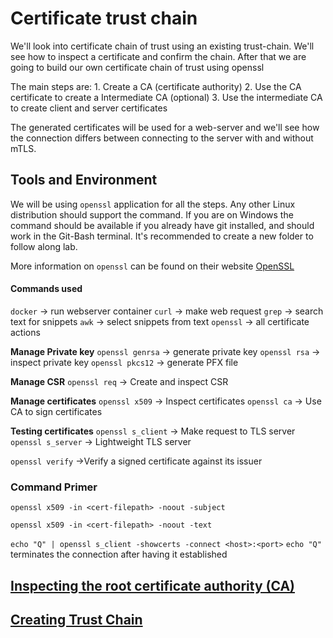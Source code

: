 # Certificate trust chain

We'll look into certificate chain of trust using an existing trust-chain.
We'll see how to inspect a certificate and confirm the chain. After that we are going to build our own certificate chain of trust using openssl


The main steps are:
	1. Create a CA (certificate authority)
	2. Use the CA certificate to create a Intermediate CA (optional)
	3. Use the intermediate CA to create client and server certificates

The generated certificates will be used for a web-server and we'll see how the connection differs between connecting to the server with and without mTLS.

## Tools and Environment
We will be using `openssl` application for all the steps. Any other Linux distribution should support the command. If you are on Windows the command should be available if you already have git installed, and should work in the Git-Bash terminal.
It's recommended to create a new folder to follow along lab.

More information on `openssl` can be found on their website [OpenSSL](https://www.openssl.org/)

#### Commands used
`docker` -> run webserver container
`curl` -> make web request
`grep` -> search text for snippets
`awk` -> select snippets from text
`openssl` -> all certificate actions

**Manage Private key**
`openssl genrsa`  -> generate private key
`openssl rsa` -> inspect private key
`openssl pkcs12`  -> generate PFX file

**Manage CSR**
`openssl req` -> Create and inspect CSR

**Manage certificates**
`openssl x509` -> Inspect certificates
`openssl ca` -> Use CA to sign certificates

**Testing certificates**
`openssl s_client` -> Make request to TLS server
`openssl s_server` -> Lightweight TLS server

`openssl verify` ->Verify a signed certificate against its issuer
### Command Primer


`openssl x509 -in <cert-filepath> -noout -subject`

`openssl x509 -in <cert-filepath> -noout -text`

`echo "Q" | openssl s_client -showcerts -connect <host>:<port>`
`echo "Q"` terminates the connection after having it established


## [Inspecting the root certificate authority (CA)](docs/01.InspectingCertificateChain.md)

## [Creating Trust Chain](docs/02.CreateCertificateAuthority.md)
